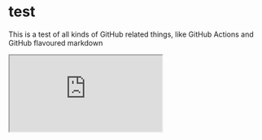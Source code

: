 # test
This is a test of all kinds of GitHub related things, like GitHub Actions and GitHub flavoured markdown

<iframe src="https://www.w3schools.com" title="W3Schools Free Online Web Tutorials"></iframe>
